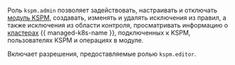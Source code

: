 Роль `kspm.admin` позволяет задействовать, настраивать и отключать [модуль KSPM](../../security-deck/concepts/kspm.md), создавать, изменять и удалять исключения из правил, а также исключения из области контроля, просматривать информацию о [кластерах](../../managed-kubernetes/concepts/index.md#kubernetes-cluster) {{ managed-k8s-name }}, подключенных к KSPM, пользователях KSPM и операциях в модуле.

Включает разрешения, предоставляемые ролью `kspm.editor`.